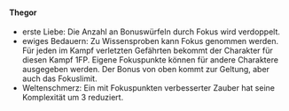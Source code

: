 #### Thegor

* erste Liebe: Die Anzahl an Bonuswürfeln durch Fokus wird verdoppelt.
* ewiges Bedauern: Zu Wissensproben kann Fokus genommen werden. Für jeden im Kampf verletzten Gefährten bekommt der
Charakter für diesen Kampf 1FP. Eigene Fokuspunkte können für andere Charaktere ausgegeben werden. Der Bonus von oben
kommt zur Geltung, aber auch das Fokuslimit.
* Weltenschmerz: Ein mit Fokuspunkten verbesserter Zauber hat seine Komplexität um 3 reduziert.
